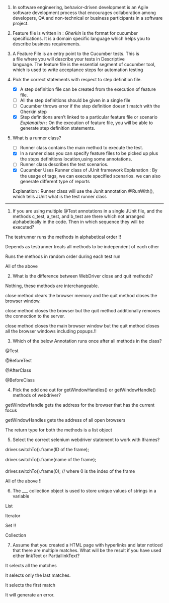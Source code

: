 1. In software engineering, behavior-driven development is an Agile software development process that encourages collaboration among developers, QA and non-technical or business participants in a software project.
2. Feature file is written in : *Gherkin* is the format for cucumber specifications. It is a domain specific language which helps you to describe business requirements.
3. A Feature File is an entry point to the Cucumber tests. This is a file where you will describe your tests in Descriptive language. The feature file is the essential segment of cucumber tool, which is used to write acceptance steps for automation testing
4. Pick the correct statements with respect to step definition file.

	- [x] A step definition file can be created from the execution of feature file. 
	- [ ] All the step definitions should be given in a single file
	- [ ] Cucumber throws error if the step definition doesn't match with the Gherkin step
	- [x] Step definitions aren’t linked to a particular feature file or scenario 
	*Explanation* : On the execution of feature file, you will be able to generate step definition statements.

5. What is a runner class?

	- [ ] Runner class contains the main method to execute the test.
	- [x] In a runner class you can specify feature files to be picked up plus the steps definitions location,using some annotations. 
	- [ ] Runner class describes the test scenarios.
	- [x] Cucumber Uses Runner class of JUnit framework 
	Explanation : By the usage of tags, we can execute specified scenarios. we can also generate different type of reports

	Explanation : Runner class will use the Junit annotation @RunWith(), which tells JUnit what is the test runner class


---

1. If you are using multiple @Test annotations in a single JUnit file, and the methods c_test, a_test, and b_test are there which not arranged alphabetically in the code. Then in which sequence they will be executed?
  

The testrunner runs the methods in alphabetical order !!

Depends as testrunner treats all methods to be independent of each other

Runs the methods in random order during each test run

All of the above

2. What is the difference between WebDriver close and quit methods?

Nothing, these methods are interchangeable.

close method clears the browser memory and the quit method closes the browser window.

close method closes the browser but the quit method additionally removes the connection to the server.

close method closes the main browser window but the quit method closes all the browser windows including popups.!!

3. Which of the below Annotation runs once after all methods in the class?


@Test

@BeforeTest

@AfterClass

@BeforeClass

4. Pick the odd one out for getWindowHandles() or getWindowHandle() methods of webdriver?


getWindowHandle gets the address for the browser that has the current focus

getWindowHandles gets the address of all open browsers

The return type for both the methods is a list object

5. Select the correct selenium webdriver statement to work with Iframes?


driver.switchTo().frame(ID of the frame);

driver.switchTo().frame(name of the frame);

driver.switchTo().frame(0); // where 0 is the index of the frame

All of the above !!

6. The ___ collection object is used to store unique values of strings in a variable


List

Iterator
 
Set !!

Collection

7. Assume that you created a HTML page with hyperlinks and later noticed that there are multiple matches.  What will be the result if you have used either linkText or PartiallinkText?


It selects all the matches

It selects only the last matches.

It selects the first match

It will generate an error.